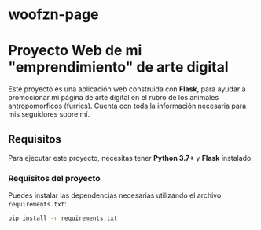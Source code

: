 # woofzn-page
# Proyecto Web de mi "emprendimiento" de arte digital

Este proyecto es una aplicación web construida con **Flask**, para ayudar a promocionar mi
página de arte digital en el rubro de los animales antropomorficos (furries).
Cuenta con toda la información necesaria para mis seguidores sobre mí.

## Requisitos

Para ejecutar este proyecto, necesitas tener **Python 3.7+** y **Flask** instalado.

### Requisitos del proyecto

Puedes instalar las dependencias necesarias utilizando el archivo `requirements.txt`:

```bash
pip install -r requirements.txt
